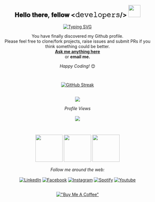 <div align="center">
<h2> 𝐇𝐞𝐥𝐥𝐨 𝐭𝐡𝐞𝐫𝐞, 𝐟𝐞𝐥𝐥𝐨𝐰 <𝚍𝚎𝚟𝚎𝚕𝚘𝚙𝚎𝚛𝚜/> <img src="https://github.com/lucy2512/lucy2512/assets/74641700/a968b0fc-5a07-4e86-85e2-b221c6fc09f6" width="40"></h2>
</div>

<div align="center" width="50">

<!-- <img src="https://github.com/lucy2512/lucy2512/blob/main/Assets%20github/Parthib.gif" alt="Welcome!" width="300"/>

[![Typing SVG](https://readme-typing-svg.demolab.com?font=Fira+Code&size=27&duration=3000&pause=99&color=72CF74&center=true&multiline=true&width=447&height=90&lines=Welcome+to;Parthib's++Github)](https://git.io/typing-svg)
-->
[![Typing SVG](https://readme-typing-svg.demolab.com?font=Fira+Code&pause=100&color=2579F7&center=true&multiline=true&width=435&height=70&lines=I+am+Prthib+Sarkar;a+fullstack+developer+from+India)](https://git.io/typing-svg)

<div align="center">

You have finally discovered my Github profile. <br>
Please feel free to clone/fork projects, raise issues and submit PRs if you think something could be better. <br>
<a href="https://github.com/lucy2512/lucy2512/issues/new"><b>Ask me anything here</b></a><br>
or <a href="mail4parthib@gmail.com" style="text-decoration:none"><b>email me.</b></a>

<i>Happy Coding!</i> 😊

<!--<img height="300px" width="400px" src="https://github.com/lucy2512/lucy2512/assets/74641700/ccfbdd1e-4087-4aa4-8201-83eeb3825f56"/>-->

</div>

<div align="center">
<br>
<!-- <img align="center" src="https://github-readme-stats3-dun.vercel.app/api?username=lucy2512&include_all_commits=true&count_private=true&show_icons=true&hide=stars&line_height=20&title_color=7A7ADB&icon_color=2234AE&text_color=D3D3D3&bg_color=0,000000,130F40" alt="Parthib's Github Stats"> -->

[![GitHub Streak](https://github-readme-streak-stats.herokuapp.com?user=lucy2512&theme=algolia&date_format=M%20j%5B%2C%20Y%5D)](https://git.io/streak-stats)

</br>
<!-- <i>Random dev joke for you!</i><br> -->
<!-- </br> -->
<!-- <img align="center" src="https://readme-jokes.vercel.app/api?bgColor=%23073b4c&textColor=%2306d6a0&aColor=%2306d6a0&borderColor=%2306d6a0" alt="README Jokes"> -->

<img src="https://github.com/lucy2512/lucy2512/assets/74641700/a9576a2f-a918-408f-b1a6-5da09b6615c5">
</br>

<i>Profile Views</i><br>
<br>
![](https://count.getloli.com/get/@lucy2512)<br>

<br>
<p align="center">
  <img src="https://user-images.githubusercontent.com/30869493/141280079-58814cbd-0ec9-4d84-a80e-b572a3c895b9.png" height="90px">
  <img src="https://user-images.githubusercontent.com/30869493/197983335-5b4b4743-31b1-4c5d-a034-aa76cec146ed.png" height="90px">
  <img src="https://github.com/schmelto/schmelto/assets/30869493/b16d2524-1c63-4390-9b88-991a30132f45" height="90px">

</p>
<i>Follow me around the web:</i><br>

<br>
<a href="https://www.linkedin.com/in/parthib-sarkar/" target="_blank"><img src="https://img.shields.io/badge/LinkedIn-%230077B5.svg?&style=flat-square&logo=linkedin&logoColor=white" alt="LinkedIn"></a>
<a href="https://www.facebook.com/itsparthib2512/" target="_blank"><img src="https://img.shields.io/badge/Facebook-%231877F2.svg?&style=flat-square&logo=facebook&logoColor=white" alt="Facebook"></a>
<a href="https://www.instagram.com/parthib25dec" target="_blank"><img src="https://img.shields.io/badge/Instagram-%23E4405F.svg?&style=flat-square&logo=instagram&logoColor=white" alt="Instagram"></a>
<a href="https://open.spotify.com/user/y6p590gjgb9xh90oony3e9688" target="_blank"><img src="https://img.shields.io/badge/Spotify-%231ED760.svg?&style=flat-square&logo=spotify&logoColor=white" alt="Spotify"></a>
<a href="https://youtu.be/R534mYeGj2o" target="_blank"><img src="https://img.shields.io/youtube/views/R534mYeGj2o?&style=flat-square&logo=youtube" alt="Youtube"></a><br>
<!-- <br>
![](https://komarev.com/ghpvc/?username=lucy2512&color=green)<br>
<br> -->
<br>

[!["Buy Me A Coffee"](https://www.buymeacoffee.com/assets/img/custom_images/orange_img.png)](https://www.buymeacoffee.com/mail4parthD)

</div>

<!--
**lucy2512/lucy2512** is a ✨ _special_ ✨ repository because its `README.md` (this file) appears on your GitHub profile.
<!--<a href="" target="_blank"><img src="https://img.shields.io/badge/Instagram-%23E4405F.svg?&style=flat-square&logo=instagram&logoColor=white" alt="Instagram"></a>
<a href="" target="_blank"><img src="https://img.shields.io/badge/Facebook-%231877F2.svg?&style=flat-square&logo=facebook&logoColor=white" alt="Facebook"></a>
<a href= target="_blank"><img src="https://img.shields.io/badge/Spotify-%231ED760.svg?&style=flat-square&logo=spotify&logoColor=white" alt="Spotify"></a>


</div>


Here are some ideas to get you started:

- 🔭 I’m currently working on ...
- 🌱 I’m currently learning ...
- 👯 I’m looking to collaborate on ...
- 🤔 I’m looking for help with ...
- 💬 Ask me about ...
- 📫 How to reach me: ...
- 😄 Pronouns: ...
- ⚡ Fun fact: ...
-->
